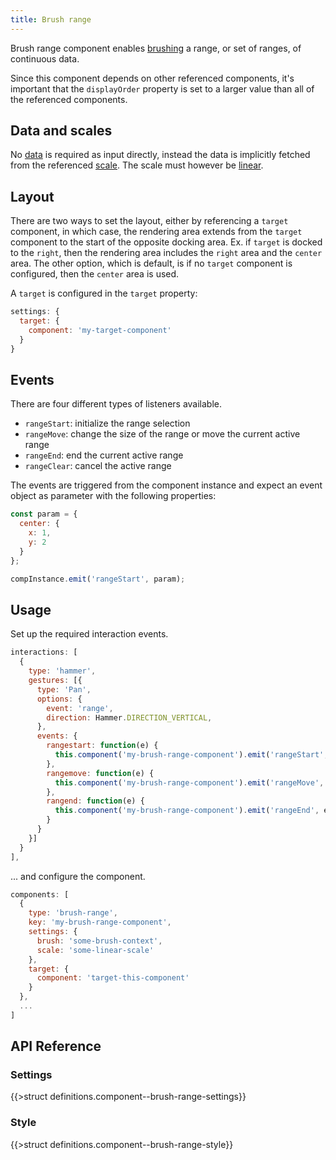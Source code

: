 ```yaml
---
title: Brush range
---
```


Brush range component enables [brushing](brushing.md) a range, or set of ranges, of continuous data.

Since this component depends on other referenced components, it's important that the `displayOrder` property is set to a larger value than all of the referenced components.

## Data and scales

No [data](data.md) is required as input directly, instead the data is implicitly fetched from the referenced [scale](scales.md). The scale must however be [linear](scales.md).

## Layout

There are two ways to set the layout, either by referencing a `target` component, in which case, the rendering area extends from the `target` component to the start of the opposite docking area. Ex. if `target` is docked to the `right`, then the rendering area includes the `right` area and the `center` area. The other option, which is default, is if no `target` component is configured, then the `center` area is used.

A `target` is configured in the `target` property:

```js
settings: {
  target: {
    component: 'my-target-component'
  }
}
```

## Events

There are four different types of listeners available.

* `rangeStart`: initialize the range selection
* `rangeMove`: change the size of the range or move the current active range
* `rangeEnd`: end the current active range
* `rangeClear`: cancel the active range

The events are triggered from the component instance and expect an event object as parameter with the following properties:

```js
const param = {
  center: {
    x: 1,
    y: 2
  }
};

compInstance.emit('rangeStart', param);
```

## Usage

Set up the required interaction events.

```js
interactions: [
  {
    type: 'hammer',
    gestures: [{
      type: 'Pan',
      options: {
        event: 'range',
        direction: Hammer.DIRECTION_VERTICAL,
      },
      events: {
        rangestart: function(e) {
          this.component('my-brush-range-component').emit('rangeStart', e);
        },
        rangemove: function(e) {
          this.component('my-brush-range-component').emit('rangeMove', e);
        },
        rangend: function(e) {
          this.component('my-brush-range-component').emit('rangeEnd', e);
        }
      }
    }]
  }
],
```

... and configure the component.

```js
components: [
  {
    type: 'brush-range',
    key: 'my-brush-range-component',
    settings: {
      brush: 'some-brush-context',
      scale: 'some-linear-scale'
    },
    target: {
      component: 'target-this-component'
    }
  },
  ...
]
```

## API Reference

### Settings

{{>struct definitions.component--brush-range-settings}}

### Style

{{>struct definitions.component--brush-range-style}}